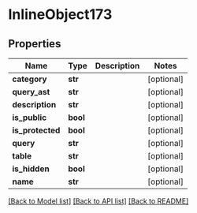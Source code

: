 # InlineObject173

## Properties
Name | Type | Description | Notes
------------ | ------------- | ------------- | -------------
**category** | **str** |  | [optional] 
**query_ast** | **str** |  | [optional] 
**description** | **str** |  | [optional] 
**is_public** | **bool** |  | [optional] 
**is_protected** | **bool** |  | [optional] 
**query** | **str** |  | [optional] 
**table** | **str** |  | [optional] 
**is_hidden** | **bool** |  | [optional] 
**name** | **str** |  | [optional] 

[[Back to Model list]](../README.md#documentation-for-models) [[Back to API list]](../README.md#documentation-for-api-endpoints) [[Back to README]](../README.md)


